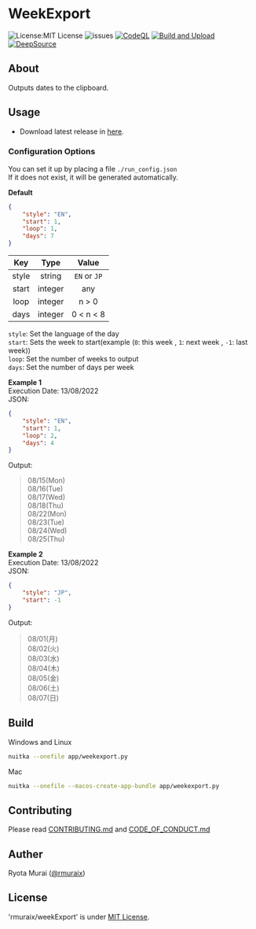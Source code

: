 # WeekExport
![License:MIT License](https://img.shields.io/github/license/rmuraix/weekExport)
![issues](https://img.shields.io/github/issues/rmuraix/weekExport)
[![CodeQL](https://github.com/rmuraix/weekExport/actions/workflows/codeql-analysis.yml/badge.svg)](https://github.com/rmuraix/weekExport/actions/workflows/codeql-analysis.yml)
[![Build and Upload](https://github.com/rmuraix/weekExport/actions/workflows/buildAndUpload.yml/badge.svg)](https://github.com/rmuraix/weekExport/actions/workflows/buildAndUpload.yml)  
[![DeepSource](https://deepsource.io/gh/rmuraix/weekExport.svg/?label=active+issues&show_trend=true&token=UgBDSqrPFnTHj9hfza8F_ora)](https://deepsource.io/gh/rmuraix/weekExport/?ref=repository-badge)  
## About
Outputs dates to the clipboard.  
## Usage
- Download latest release in [here](https://github.com/rmuraix/weekExport/releases).  
### Configuration Options
You can set it up by placing a file `./run_config.json`  
If it does not exist, it will be generated automatically.  

**Default**  
```json
{
    "style": "EN",
    "start": 1,
    "loop": 1,
    "days": 7
}
```  
| Key   | Type    | Value        |
| :---: | :-----: | :----------: |
| style | string  | `EN` or `JP` |
| start | integer | any          |
| loop  | integer | n > 0        |
| days  | integer | 0 < n < 8    |  

`style`: Set the language of the day  
`start`: Sets the week to start(example (`0`: this week , `1`: next week , `-1`: last week))  
`loop`: Set the number of weeks to output  
`days`: Set the number of days per week  

**Example 1**  
Execution Date: 13/08/2022  
JSON:  
```json
{
    "style": "EN",
    "start": 1,
    "loop": 2,
    "days": 4
}
```  
Output:  
> 08/15(Mon)  
> 08/16(Tue)  
> 08/17(Wed)  
> 08/18(Thu)  
> 08/22(Mon)  
> 08/23(Tue)  
> 08/24(Wed)  
> 08/25(Thu)  

**Example 2**  
Execution Date: 13/08/2022  
JSON:  
```json
{
    "style": "JP",
    "start": -1
}
```  
Output:  
> 08/01(月)  
> 08/02(火)  
> 08/03(水)  
> 08/04(木)  
> 08/05(金)  
> 08/06(土)  
> 08/07(日)  

## Build
Windows and Linux  
```bash
nuitka --onefile app/weekexport.py
```  
Mac  
```bash
nuitka --onefile --macos-create-app-bundle app/weekexport.py
```  
## Contributing  
Please read [CONTRIBUTING.md](./.github/CONTRIBUTING.md) and [CODE_OF_CONDUCT.md](./.github/CODE_OF_CONDUCT.md)   
## Auther
Ryota Murai ([@rmuraix](https://github.com/rmuraix))  
## License
'rmuraix/weekExport' is under [MIT License](/LICENSE).